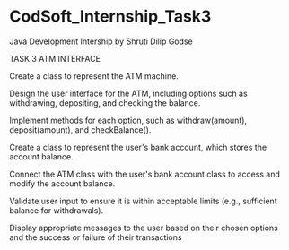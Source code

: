 # CodSoft_Internship_Task3
Java Development Intership by Shruti Dilip Godse

TASK 3
 ATM INTERFACE
 
 Create a class to represent the ATM machine.

  Design the user interface for the ATM, including options such as withdrawing, depositing, and
 checking the balance.

  Implement methods for each option, such as withdraw(amount), deposit(amount), and
 checkBalance().

  Create a class to represent the user's bank account, which stores the account balance.
  
  Connect the ATM class with the user's bank account class to access and modify the account
 balance.

  Validate user input to ensure it is within acceptable limits (e.g., sufficient balance for withdrawals).
     
  Display appropriate messages to the user based on their chosen options and the success or failure
 of their transactions
